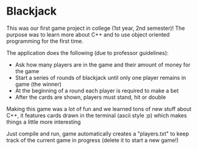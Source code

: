 Blackjack
=========

This was our first game project in college (1st year, 2nd semester)!
The purpose was to learn more about C++ and to use object oriented programming for the first time.

The application does the following (due to professor guidelines):
- Ask how many players are in the game and their amount of money for the game
- Start a series of rounds of blackjack until only one player remains in game (the winner)
- At the beginning of a round each player is required to make a bet
- After the cards are shown, players must stand, hit or double

Making this game was a lot of fun and we learned tons of new stuff about C++,
it features cards drawn in the terminal (ascii style :p) which makes things a little more interesting

Just compile and run, game automatically creates a "players.txt" to keep track of the current game in progress (delete it to start a new game!)
